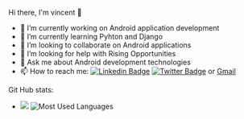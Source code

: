  Hi there, I'm vincent 👋


- 🔭 I’m currently working on Android application development
- 🌱 I’m currently learning Pyhton and Django
- 👯 I’m looking to collaborate on Android applications
- 🤔 I’m looking for help with Rising Opportunities
- 💬 Ask me about Android development technologies
- 📫 How to reach me:  [![Linkedin Badge](https://img.shields.io/badge/-LinkedIn-0e76a8?style=flat-square&logo=Linkedin&logoColor=white)](https://www.linkedin.com/in/vincent-munene-35319822a/) [![Twitter Badge](https://img.shields.io/badge/-Twitter-00acee?style=flat-square&logo=Twitter&logoColor=white)](https://twitter.com/VincentNesh) or [Gmail](mailto:munenevincent49@gmail.com)

Git Hub stats:
- <img src="https://github-readme-stats.vercel.app/api?username=vincentmunene49&&show_icons=true&title_color=ffffff&icon_color=bb2acf&text_color=daf7dc&bg_color=151515"> ![Most Used Languages](https://github-readme-stats.vercel.app/api/top-langs/?username=vincentmunene49&layout=compact)




